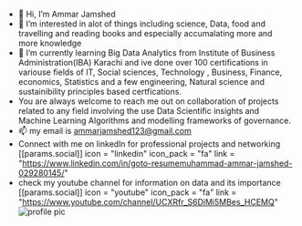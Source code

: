- 👋 Hi, I’m Ammar Jamshed
- 👀 I’m interested in alot of things including science, Data, food and travelling and reading books and especially accumalating more and more knowledge
- 🌱 I’m currently learning Big Data Analytics from Institute of Business Administration(IBA) Karachi and ive done over 100 certifications in variouse fields of IT, Social sciences, Technology
, Business, Finance, economics, Statistics and a few engineering, Natural science and sustainibility principles based certfications.
- You are always welcome to reach me out on collaboration of projects related to any field involving the use Data Scientific insights and Machine Learning Algorithms and modelling
frameworks of governance.
- 📫 my email is ammarjamshed123@gmail.com 
- Connect with me on linkedln for professional projects and networking
 [[params.social]]
    icon = "linkedin"
    icon_pack = "fa"
    link = "https://www.linkedin.com/in/goto-resumemuhammad-ammar-jamshed-029280145/"
- check my youtube channel for information on data and its importance
 [[params.social]]
    icon = "youtube"
    icon_pack = "fa"
    link = "https://www.youtube.com/channel/UCXRfr_S6DiMi5MBes_HCEMQ"
![profile pic](https://user-images.githubusercontent.com/42091327/112199621-2b6fd400-8c30-11eb-93bd-fa68b1620f26.png)

<!---
Economy21/Economy21 is a ✨ special ✨ repository because its `README.md` (this file) appears on your GitHub profile.
You can click the Preview link to take a look at your changes.
--->
